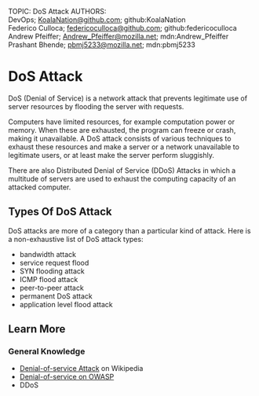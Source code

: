 TOPIC: DoS Attack
AUTHORS: DevOps; KoalaNation@github.com; github:KoalaNation
         Federico Culloca; federicoculloca@github.com; github:federicoculloca
         Andrew Pfeiffer; Andrew_Pfeiffer@mozilla.net; mdn:Andrew_Pfeiffer
         Prashant Bhende; pbmj5233@mozilla.net; mdn:pbmj5233

# DoS Attack

DoS (Denial of Service) is a network attack that prevents legitimate use of server resources by
flooding the server with requests.

Computers have limited resources, for example computation power or memory. When these are exhausted,
the program can freeze or crash, making it unavailable. A DoS attack consists of various techniques
to exhaust these resources and make a server or a network unavailable to legitimate users,
or at least make the server perform sluggishly.

There are also Distributed Denial of Service (DDoS) Attacks in which a multitude of servers are used
to exhaust the computing capacity of an attacked computer.

## Types Of DoS Attack

DoS attacks are more of a category than a particular kind of attack. Here is a non-exhaustive list of
DoS attack types:

- bandwidth attack
- service request flood
- SYN flooding attack
- ICMP flood attack
- peer-to-peer attack
- permanent DoS attack
- application level flood attack

## Learn More

### General Knowledge

- [Denial-of-service Attack](https://en.wikipedia.org/wiki/Denial-of-service_attack) on Wikipedia
- [Denial-of-service on OWASP](https://www.owasp.org/index.php/Denial_of_Service)
- DDoS
